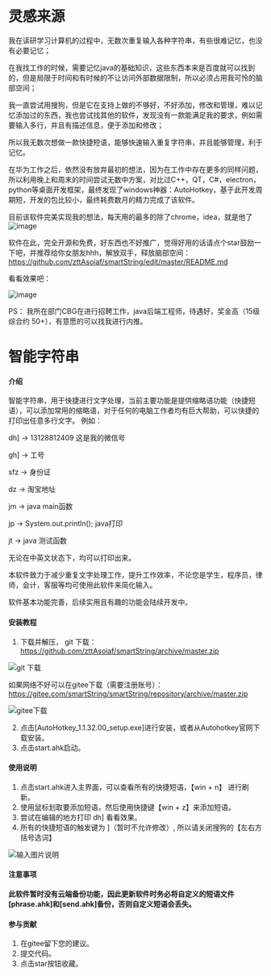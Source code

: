 # 灵感来源
   我在读研学习计算机的过程中，无数次重复输入各种字符串，有些很难记忆，也没有必要记忆；
   
在我找工作的时候，需要记忆java的基础知识，这些东西本来是百度就可以找到的，但是局限于时间和有时候的不让访问外部数据限制，所以必须占用我可怜的脑部空间；

我一直尝试用搜狗，但是它在支持上做的不够好，不好添加，修改和管理，难以记忆添加过的东西，我也尝试找其他的软件，发现没有一款能满足我的要求，例如需要输入多行，并且有描述信息，便于添加和修改；

所以我无数次想做一款快捷短语，能够快速输入重复字符串，并且能够管理，利于记忆。

在华为工作之后，依然没有放弃最初的想法，因为在工作中存在更多的同样问题，所以利用晚上和周末的时间尝试无数中方案，对比过C++，QT，C#，electron，python等桌面开发框架，最终发现了windows神器：AutoHotkey，基于此开发周期短，开发的包比较小，最终耗费数月的精力完成了该软件。

目前该软件完美实现我的想法，每天用的最多的除了chrome，idea，就是他了![image](https://user-images.githubusercontent.com/10683246/142795763-49bcb223-12ec-406a-bc10-196132f2ea44.png)

软件在此，完全开源和免费，好东西也不好推广，觉得好用的话请点个star鼓励一下吧，并推荐给你女朋友hhh，解放双手，释放脑部空间：
https://github.com/zttAsoiaf/smartString/edit/master/README.md

看看效果吧：

![image](https://user-images.githubusercontent.com/10683246/142794422-acbc318b-e107-4b2d-941d-f002dbd04284.png)

PS： 我所在部门CBG在进行招聘工作，java后端工程师，待遇好，奖金高（15级综合约 50+），有意愿的可以找我进行内推。



# 智能字符串

#### 介绍
智能字符串，用于快捷进行文字处理，当前主要功能是提供缩略语功能（快捷短语），可以添加常用的缩略语，对于任何的电脑工作者均有巨大帮助，可以快捷的打印出任意多行文字。
例如：

dh] -> 13128812409 这是我的微信号

gh] -> 工号

sfz -> 身份证

dz -> 淘宝地址

jm -> java main函数

jp -> System.out.println(); java打印

jt -> java 测试函数

无论在中英文状态下，均可以打印出来。

本软件致力于减少重复文字处理工作，提升工作效率，不论您是学生，程序员，律师，会计，客服等均可使用此软件来简化输入。

软件基本功能完善，后续实用且有趣的功能会陆续开发中。

#### 安装教程

1.  下载并解压，
git 下载：https://github.com/zttAsoiaf/smartString/archive/master.zip

![git 下载](https://images.gitee.com/uploads/images/2020/0301/035908_cd391ef0_5544911.png "屏幕截图.png")


如果网络不好可以在gitee下载（需要注册账号）：https://gitee.com/smartString/smartString/repository/archive/master.zip

![gitee下载](https://images.gitee.com/uploads/images/2020/0223/143847_76c9177e_5544911.png "屏幕截图.png")



2.  点击[AutoHotkey_1.1.32.00_setup.exe]进行安装，或者从Autohotkey官网下载安装。
3.  点击start.ahk启动。

#### 使用说明

1.  点击start.ahk进入主界面，可以查看所有的快捷短语，【win + n】 进行刷新。
2.  使用鼠标划取要添加短语，然后使用快捷键【win + z】来添加短语。
3.  尝试在编辑的地方打印 dh] 看看效果。
4.  所有的快捷短语的触发键为 ]（暂时不允许修改）, 所以请关闭搜狗的【左右方括号选词】

![输入图片说明](https://images.gitee.com/uploads/images/2020/0223/181454_adc75a60_5544911.png "屏幕截图.png")


#### 注意事项
 **此软件暂时没有云端备份功能，因此更新软件时务必将自定义的短语文件[phrase.ahk]和[send.ahk]备份，否则自定义短语会丢失。** 

#### 参与贡献

1. 在gitee留下您的建议。
2. 提交代码。
3. 点击star按钮收藏。
